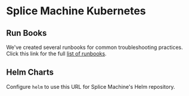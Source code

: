 # Splice Machine Kubernetes

## Run Books
We've created several runbooks for common troubleshooting practices.  Click this link for the full [list of runbooks](./runbooks/index.html).


## Helm Charts

Configure <code>helm</code> to use this URL for Splice Machine's Helm repository.
